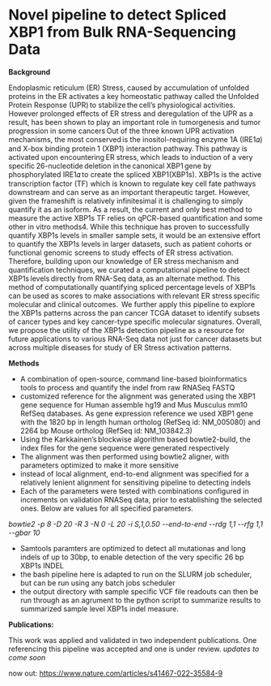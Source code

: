 # Novel pipeline to detect Spliced XBP1 from Bulk RNA-Sequencing Data

**Background**

Endoplasmic reticulum (ER) Stress, caused by accumulation of unfolded proteins in the ER activates a key homeostatic pathway called the Unfolded Protein Response (UPR) to stabilize the cell’s physiological activities. However prolonged effects of ER stress and deregulation of the UPR as a result, has been shown to play an important role in tumorgenesis and tumor progression in some cancers Out of the three known UPR activation mechanisms, the most conserved is the inositol-requiring enzyme 1A (IRE1𝛼) and X-box binding protein 1 (XBP1) interaction pathway. This pathway is activated upon encountering ER stress, which leads to induction of a very specific 26-nucleotide deletion in the canonical XBP1 gene by phosphorylated IRE1𝛼 to create the spliced XBP1(XBP1s). XBP1s is the active transcription factor (TF) which is known to regulate key cell fate pathways downstream and can serve as an important therapeutic target. However, given the frameshift is relatively infinitesimal it is challenging to simply quantify it as an isoform. As a result, the current and only best method to measure the active XBP1s TF relies on qPCR-based quantification and some other in vitro methods4. While this technique has proven to successfully quantify XBP1s levels in smaller sample sets, it would be an extensive effort to quantify the XBP1s levels in larger datasets, such as patient cohorts or functional genomic screens to study effects of ER stress activation. Therefore, building upon our knowledge of ER stress mechanism and quantification techniques, we curated a computational pipeline to detect XBP1s levels directly from RNA-Seq data, as an alternate method. This method of computationally quantifying spliced percentage levels of XBP1s can be used as scores to make associations with relevant ER stress specific molecular and clinical outcomes.  We further apply this pipeline to explore the XBP1s patterns across the pan cancer TCGA dataset to identify subsets of cancer types and key cancer-type specific molecular signatures. Overall, we propose the utility of the XBP1s detection pipeline as a resource for future applications to various RNA-Seq data not just for cancer datasets but across multiple diseases for study of ER Stress activation patterns.  


**Methods**

- A combination of open-source, command line-based bioinformatics tools to process and quantify the indel from raw RNASeq FASTQ
- customized reference for the alignment was generated using the XBP1 gene sequence for Human assemble hg19 and Mus Musculus mm10 RefSeq databases. As gene expression reference we used XBP1 gene with the 1820 bp in length human ortholog (RefSeq id: NM_005080) and 2264 bp Mouse ortholog (RefSeq id: NM_103842.3)
- Using the Karkkainen’s blockwise algorithm based bowtie2-build, the index files for the gene sequence were generated respectively
- The alignment was then performed using bowtie2 aligner, with parameters optimized to make it more sensitive
- instead of local alignment, end-to-end alignment was specified for a relatively lenient alignment for sensitiving pipeline to detecting indels
- Each of the parameters were tested with combinations configured in increments on validation RNASeq data, prior to establishing the selected ones. Below are values for all specified parameters. 

*bowtie2 -p 8 -D 20 -R 3 -N 0 -L 20 -i S,1,0.50 --end-to-end --rdg 1,1 --rfg 1,1 --gbar 10* 
- Samtools paramters are optimized to detect all mutationas and long indels of up to 30bp, to enable detection of the very specific 26 bp XBP1s INDEL
- the bash pipeline here is adapted to run on the SLURM job scheduler, but can be run using any batch jobs scheduler 
- the output directory with sample specific VCF file readouts can then be run through as an agrument to the python script to summarize results to summarized sample level XBP1s indel measure.

**Publications:**

This work was applied and validated in two independent publications. One referencing this pipeline was accepted and one is under review. 
*updates to come soon*

now out: https://www.nature.com/articles/s41467-022-35584-9


